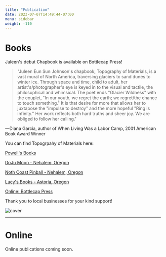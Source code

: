 ```yaml
---
title: "Publication"
date: 2023-07-07T14:49:44-07:00
menu: sidebar
weight: -110
---
```


# Books

Juleen's debut Chapbook is available on Bottlecap Press!

>"Juleen Eun Sun Johnson's chapbook, Topography of Materials, is a vast mural of North America, traversing glaciers to sand dunes to winter ice. Through space and time, child to adult, her artist's/photographer's eye is keyed in to the visual and tactile, the philosophical and whimsical. The poet ends "Glacier Wildness" with the couplet, "In our youth, we regret the earth; we regret/the chance to touch something." It is that desire for more that allows her to juxtapose the "impulse to destroy" and the more hopeful "Ring is infinity." Her work reflects both hard truths and sheer joy. We are obliged to follow her calling."

—Diana Garcia, author of When Living Was a Labor Camp, 2001 American Book Award Winner

You can find Topogrpahy of Materials here:

[Powell's Books](https://www.powells.com)

[DoJu Moon - Nehalem, Oregon](https://dojumoon.com/) 

[Noth Coast Pinball - Nehalem, Oregon](https://www.northcoastpinball.com) 

[Lucy's Books - Astoria, Oregon](http://www.lucys-books.com/) 

[Online: Bottlecap Press](https://bottlecap.press/collections/bottlecap-features/products/topography) 

Thank you to local businesses for your kind support!


![cover](/images/topo_shelf.jpg)

---

# Online
Online publications coming soon.